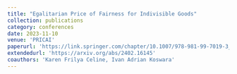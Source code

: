 ```yaml
---
title: "Egalitarian Price of Fairness for Indivisible Goods"
collection: publications
category: conferences
date: 2023-11-10
venue: 'PRICAI'
paperurl: 'https://link.springer.com/chapter/10.1007/978-981-99-7019-3_3'
extendedurl: 'https://arxiv.org/abs/2402.16145'
coauthors: 'Karen Frilya Celine, Ivan Adrian Koswara'
---
```

